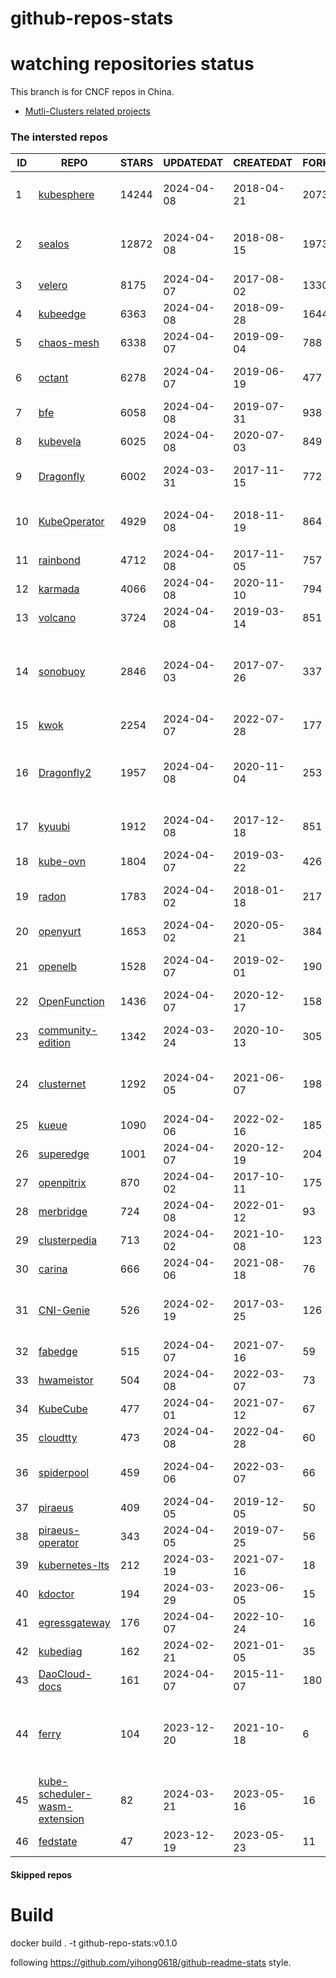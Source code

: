 # github-repos-stats

# watching repositories status

This branch is for CNCF repos in China.
- [Mutli-Clusters related projects](https://github.com/pacoxu/github-repos-stats/tree/multi-clusters)


<!--START_SECTION:github_repos-->
### The intersted repos
| ID |                                               REPO                                                | STARS | UPDATEDAT  | CREATEDAT  | FORKSCOUNT |                                                                                                       DESCRIPTIONS                                                                                                       |
|----|---------------------------------------------------------------------------------------------------|-------|------------|------------|------------|--------------------------------------------------------------------------------------------------------------------------------------------------------------------------------------------------------------------------|
|  1 | [kubesphere](https://github.com/kubesphere/kubesphere)                                            | 14244 | 2024-04-08 | 2018-04-21 |       2073 | The container platform tailored for Kubernetes multi-cloud, datacenter, and edge management ⎈ 🖥 ☁️                                                                                                                       |
|  2 | [sealos](https://github.com/labring/sealos)                                                       | 12872 | 2024-04-08 | 2018-08-15 |       1973 | Sealos is a production-ready Kubernetes distribution that provides a one-stop solution for both public and private cloud. https://sealos.io                                                                              |
|  3 | [velero](https://github.com/vmware-tanzu/velero)                                                  |  8175 | 2024-04-07 | 2017-08-02 |       1330 | Backup and migrate Kubernetes applications and their persistent volumes                                                                                                                                                  |
|  4 | [kubeedge](https://github.com/kubeedge/kubeedge)                                                  |  6363 | 2024-04-08 | 2018-09-28 |       1644 | Kubernetes Native Edge Computing Framework (project under CNCF)                                                                                                                                                          |
|  5 | [chaos-mesh](https://github.com/chaos-mesh/chaos-mesh)                                            |  6338 | 2024-04-07 | 2019-09-04 |        788 | A Chaos Engineering Platform for Kubernetes.                                                                                                                                                                             |
|  6 | [octant](https://github.com/vmware-archive/octant)                                                |  6278 | 2024-04-07 | 2019-06-19 |        477 | Highly extensible platform for developers to better understand the complexity of Kubernetes clusters.                                                                                                                    |
|  7 | [bfe](https://github.com/bfenetworks/bfe)                                                         |  6058 | 2024-04-08 | 2019-07-31 |        938 | A modern layer 7 load balancer from baidu                                                                                                                                                                                |
|  8 | [kubevela](https://github.com/kubevela/kubevela)                                                  |  6025 | 2024-04-08 | 2020-07-03 |        849 | The Modern Application Platform.                                                                                                                                                                                         |
|  9 | [Dragonfly](https://github.com/dragonflyoss/Dragonfly)                                            |  6002 | 2024-03-31 | 2017-11-15 |        772 | This repository has be archived and moved to the new repository https://github.com/dragonflyoss/Dragonfly2.                                                                                                              |
| 10 | [KubeOperator](https://github.com/KubeOperator/KubeOperator)                                      |  4929 | 2024-04-08 | 2018-11-19 |        864 | KubeOperator 是一个开源的轻量级 Kubernetes 发行版，专注于帮助企业规划、部署和运营生产级别的 K8s 集群。                                                                                                                   |
| 11 | [rainbond](https://github.com/goodrain/rainbond)                                                  |  4712 | 2024-04-08 | 2017-11-05 |        757 | No need to know Kubernetes' cloud native application management platform | 不用懂 Kubernetes 的云原生应用管理平台                                                                                                        |
| 12 | [karmada](https://github.com/karmada-io/karmada)                                                  |  4066 | 2024-04-08 | 2020-11-10 |        794 | Open, Multi-Cloud, Multi-Cluster Kubernetes Orchestration                                                                                                                                                                |
| 13 | [volcano](https://github.com/volcano-sh/volcano)                                                  |  3724 | 2024-04-08 | 2019-03-14 |        851 | A Cloud Native Batch System (Project under CNCF)                                                                                                                                                                         |
| 14 | [sonobuoy](https://github.com/vmware-tanzu/sonobuoy)                                              |  2846 | 2024-04-03 | 2017-07-26 |        337 | Sonobuoy is a diagnostic tool that makes it easier to understand the state of a Kubernetes cluster by running a set of Kubernetes conformance tests and other plugins in an accessible and non-destructive manner.       |
| 15 | [kwok](https://github.com/kubernetes-sigs/kwok)                                                   |  2254 | 2024-04-07 | 2022-07-28 |        177 | Kubernetes WithOut Kubelet -  Simulates thousands of Nodes and Clusters.                                                                                                                                                 |
| 16 | [Dragonfly2](https://github.com/dragonflyoss/Dragonfly2)                                          |  1957 | 2024-04-08 | 2020-11-04 |        253 | Dragonfly is an open source P2P-based file distribution and image acceleration system. It is hosted by the Cloud Native Computing Foundation (CNCF) as an Incubating Level Project.                                      |
| 17 | [kyuubi](https://github.com/apache/kyuubi)                                                        |  1912 | 2024-04-08 | 2017-12-18 |        851 | Apache Kyuubi is a distributed and multi-tenant gateway to provide serverless SQL on data warehouses and lakehouses.                                                                                                     |
| 18 | [kube-ovn](https://github.com/kubeovn/kube-ovn)                                                   |  1804 | 2024-04-07 | 2019-03-22 |        426 | A Bridge between SDN and Cloud Native (Project under CNCF)                                                                                                                                                               |
| 19 | [radon](https://github.com/radondb/radon)                                                         |  1783 | 2024-04-02 | 2018-01-18 |        217 | RadonDB is an open source, cloud-native MySQL database for building global, scalable cloud services                                                                                                                      |
| 20 | [openyurt](https://github.com/openyurtio/openyurt)                                                |  1653 | 2024-04-02 | 2020-05-21 |        384 | OpenYurt - Extending your native Kubernetes to edge(project under CNCF)                                                                                                                                                  |
| 21 | [openelb](https://github.com/openelb/openelb)                                                     |  1528 | 2024-04-07 | 2019-02-01 |        190 | Load Balancer Implementation for Kubernetes in Bare-Metal, Edge, and Virtualization                                                                                                                                      |
| 22 | [OpenFunction](https://github.com/OpenFunction/OpenFunction)                                      |  1436 | 2024-04-07 | 2020-12-17 |        158 | Cloud Native Function-as-a-Service Platform (CNCF Sandbox Project)                                                                                                                                                       |
| 23 | [community-edition](https://github.com/vmware-tanzu/community-edition)                            |  1342 | 2024-03-24 | 2020-10-13 |        305 | VMware Tanzu Community Edition is no longer an actively maintained project. Code is available for historical purposes only.                                                                                              |
| 24 | [clusternet](https://github.com/clusternet/clusternet)                                            |  1292 | 2024-04-05 | 2021-06-07 |        198 | [CNCF Sandbox Project] Managing your Kubernetes clusters (including public, private, edge, etc.) as easily as visiting the Internet ⎈                                                                                    |
| 25 | [kueue](https://github.com/kubernetes-sigs/kueue)                                                 |  1090 | 2024-04-06 | 2022-02-16 |        185 | Kubernetes-native Job Queueing                                                                                                                                                                                           |
| 26 | [superedge](https://github.com/superedge/superedge)                                               |  1001 | 2024-04-07 | 2020-12-19 |        204 | An edge-native container management system for edge computing                                                                                                                                                            |
| 27 | [openpitrix](https://github.com/openpitrix/openpitrix)                                            |   870 | 2024-04-02 | 2017-10-11 |        175 | Application Management Platform on Multi-Cloud Environment                                                                                                                                                               |
| 28 | [merbridge](https://github.com/merbridge/merbridge)                                               |   724 | 2024-04-08 | 2022-01-12 |         93 | Use eBPF to speed up your Service Mesh like crossing an Einstein-Rosen Bridge.                                                                                                                                           |
| 29 | [clusterpedia](https://github.com/clusterpedia-io/clusterpedia)                                   |   713 | 2024-04-02 | 2021-10-08 |        123 | The Encyclopedia of Kubernetes clusters                                                                                                                                                                                  |
| 30 | [carina](https://github.com/carina-io/carina)                                                     |   666 | 2024-04-06 | 2021-08-18 |         76 | Carina: an high performance and ops-free local storage for kubernetes                                                                                                                                                    |
| 31 | [CNI-Genie](https://github.com/cni-genie/CNI-Genie)                                               |   526 | 2024-02-19 | 2017-03-25 |        126 | CNI-Genie for choosing pod network of your choice during deployment time. Supported pod networks - Calico, Flannel, Romana, Weave                                                                                        |
| 32 | [fabedge](https://github.com/FabEdge/fabedge)                                                     |   515 | 2024-04-07 | 2021-07-16 |         59 | Secure Edge Networking Solution Based On Kubernetes                                                                                                                                                                      |
| 33 | [hwameistor](https://github.com/hwameistor/hwameistor)                                            |   504 | 2024-04-08 | 2022-03-07 |         73 | Hwameistor is an HA local storage system for cloud-native stateful workloads.                                                                                                                                            |
| 34 | [KubeCube](https://github.com/kubecube-io/KubeCube)                                               |   477 | 2024-04-01 | 2021-07-12 |         67 | KubeCube is an open source enterprise-level container platform                                                                                                                                                           |
| 35 | [cloudtty](https://github.com/cloudtty/cloudtty)                                                  |   473 | 2024-04-08 | 2022-04-28 |         60 | A Friendly Kubernetes CloudShell (Web Terminal) !                                                                                                                                                                        |
| 36 | [spiderpool](https://github.com/spidernet-io/spiderpool)                                          |   459 | 2024-04-06 | 2022-03-07 |         66 | Underlay and RDMA network solution of the Kubernetes, for bare metal, VM and any public cloud                                                                                                                            |
| 37 | [piraeus](https://github.com/piraeusdatastore/piraeus)                                            |   409 | 2024-04-05 | 2019-12-05 |         50 | High Available Datastore for Kubernetes                                                                                                                                                                                  |
| 38 | [piraeus-operator](https://github.com/piraeusdatastore/piraeus-operator)                          |   343 | 2024-04-05 | 2019-07-25 |         56 | The Piraeus Operator manages LINSTOR clusters in Kubernetes.                                                                                                                                                             |
| 39 | [kubernetes-lts](https://github.com/klts-io/kubernetes-lts)                                       |   212 | 2024-03-19 | 2021-07-16 |         18 | Kubernetes LTS(long term support)                                                                                                                                                                                        |
| 40 | [kdoctor](https://github.com/kdoctor-io/kdoctor)                                                  |   194 | 2024-03-29 | 2023-06-05 |         15 | data plane testing utility of cloud native                                                                                                                                                                               |
| 41 | [egressgateway](https://github.com/spidernet-io/egressgateway)                                    |   176 | 2024-04-07 | 2022-10-24 |         16 | Network egress policy for Kubernetes                                                                                                                                                                                     |
| 42 | [kubediag](https://github.com/kubediag/kubediag)                                                  |   162 | 2024-02-21 | 2021-01-05 |         35 | Problem diagnosis and operation orchestration for Kubernetes                                                                                                                                                             |
| 43 | [DaoCloud-docs](https://github.com/DaoCloud/DaoCloud-docs)                                        |   161 | 2024-04-07 | 2015-11-07 |        180 | DaoCloud Enterprise 5.0 Documentation                                                                                                                                                                                    |
| 44 | [ferry](https://github.com/ferryproxy/ferry)                                                      |   104 | 2023-12-20 | 2021-10-18 |          6 | Ferry is a Kubernetes multi-cluster communication component that eliminates communication differences between clusters as if they were in a single cluster, regardless of the network environment those clusters are in. |
| 45 | [kube-scheduler-wasm-extension](https://github.com/kubernetes-sigs/kube-scheduler-wasm-extension) |    82 | 2024-03-21 | 2023-05-16 |         16 | All the things to make the scheduler extendable with wasm.                                                                                                                                                               |
| 46 | [fedstate](https://github.com/fedstate/fedstate)                                                  |    47 | 2023-12-19 | 2023-05-23 |         11 | Federated middleware based on Karmada                                                                                                                                                                                    |



#### Skipped repos
<!--END_SECTION:github_repos-->

# Build

docker build . -t github-repo-stats:v0.1.0

following https://github.com/yihong0618/github-readme-stats style.
